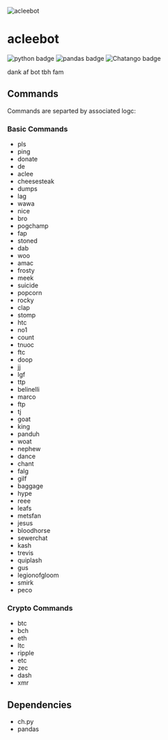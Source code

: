 ![acleebot](https://aclee.nyc3.digitaloceanspaces.com/acleebot.jpg)
  
# acleebot


![python badge](https://img.shields.io/badge/python-3.6-blue.svg?longCache=true&style=flat-square) ![pandas badge](https://img.shields.io/badge/pandas-0.22.0-blue.svg?longCache=true&style=flat-square) ![Chatango badge](https://img.shields.io/badge/platform-Chatango-lightgray.svg?longCache=true&style=flat-square)

dank af bot tbh fam

## Commands

Commands are separted by associated logc:

### Basic Commands
- pls
- ping
- donate
- de
- aclee
- cheesesteak
- dumps
- lag
- wawa
- nice
- bro
- pogchamp
- fap
- stoned
- dab
- woo
- amac
- frosty
- meek
- suicide
- popcorn
- rocky
- clap
- stomp
- htc
- no1
- count
- tnuoc
- ftc
- doop
- jj
- lgf
- ttp
- belinelli
- marco
- ftp
- tj
- goat
- king
- panduh
- woat
- nephew
- dance
- chant
- falg
- gilf
- baggage
- hype
- reee
- leafs
- metsfan
- jesus
- bloodhorse
- sewerchat
- kash
- trevis
- quiplash
- gus
- legionofgloom
- smirk
- peco

### Crypto Commands
- btc
- bch
- eth
- ltc
- ripple
- etc
- zec
- dash
- xmr

## Dependencies
- ch.py
- pandas
